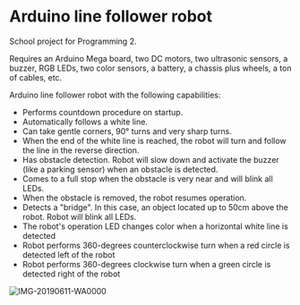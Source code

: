 # Arduino line follower robot
School project for Programming 2. 

Requires an Arduino Mega board, two DC motors, two ultrasonic sensors, a buzzer, RGB LEDs, two color sensors, a battery, a chassis plus wheels, a ton of cables, etc.

Arduino line follower robot with the following capabilities:
- Performs countdown procedure on startup.
- Automatically follows a white line.
- Can take gentle corners, 90° turns and very sharp turns.
- When the end of the white line is reached, the robot will turn and follow the line in the reverse direction.
- Has obstacle detection. Robot will slow down and activate the buzzer (like a parking sensor) when an obstacle is detected. 
- Comes to a full stop when the obstacle is very near and will blink all LEDs.
- When the obstacle is removed, the robot resumes operation.
- Detects a "bridge". In this case, an object located up to 50cm above the robot. Robot will blink all LEDs.
- The robot's operation LED changes color when a horizontal white line is detected
- Robot performs 360-degrees counterclockwise turn when a red circle is detected left of the robot
- Robot performs 360-degrees clockwise turn when a green  circle is detected right of the robot

![IMG-20190611-WA0000](https://user-images.githubusercontent.com/58608713/124362568-00851b00-dc36-11eb-88d1-8bb36f0a82a7.jpeg)

